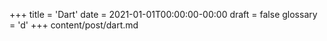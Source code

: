 +++
title = 'Dart'
date = 2021-01-01T00:00:00-00:00
draft = false
glossary = 'd'
+++
content/post/dart.md
